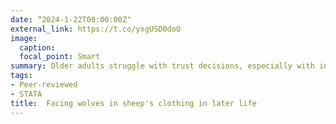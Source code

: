 ```yaml
---
date: “2024-1-22T00:00:00Z"
external_link: https://t.co/yxgUSD0doO
image:
  caption:
  focal_point: Smart
summary: Older adults struggle with trust decisions, especially with incongruent facial cues.
tags:
- Peer-reviewed
- STATA
title:  Facing wolves in sheep's clothing in later life
---
```

